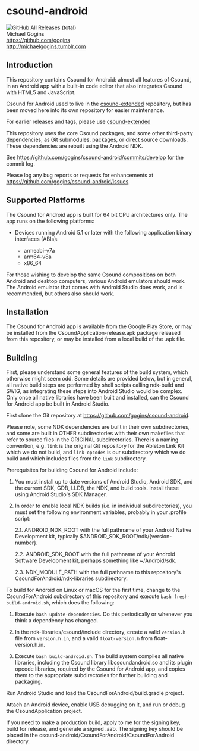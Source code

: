 # csound-android
![GitHub All Releases (total)](https://img.shields.io/github/downloads/gogins/csound-android/total.svg)<br>
Michael Gogins<br>
https://github.com/gogins<br>
http://michaelgogins.tumblr.com

## Introduction

This repository contains Csound for Android: almost all features of Csound, 
in an Android app with a built-in code editor that also integrates Csound with 
HTML5 and JavaScript.

Csound for Android used to live in the 
[csound-extended](https://github.com/gogins/csound-extended) repository, but 
has been moved here into its own repository for easier maintenance. 

For earlier releases and tags, please use 
[csound-extended](https://github.com/gogins/csound-extended)

This repository uses the core Csound packages, and some other third-party
dependencies, as Git submodules, packages, or direct source downloads. These 
dependencies are rebuilt using the Android NDK.

See https://github.com/gogins/csound-android/commits/develop for the commit
log.

Please log any bug reports or requests for enhancements at
https://github.com/gogins/csound-android/issues.

## Supported Platforms

The Csound for Android app is built for 64 bit CPU architectures only. The app 
runs on the following platforms:

- Devices running Android 5.1 or later with the following application binary 
  interfaces (ABIs):

  - armeabi-v7a
  - arm64-v8a
  - x86_64

For those wishing to develop the same Csound compositions on both Android and 
desktop computers, various Android emulators should work. The Android emulator 
that comes with Android Studio does work, and is recommended, but others also 
should work.

## Installation

The Csound for Android app is available from the Google Play Store, or may
be installed from the CsoundApplication-release.apk package released from this 
repository, or may be installed from a local build of the .apk file.

## Building

First, please understand some general features of the build system, which 
otherwise might seem odd. Some details are provided below, but in general, all 
native build steps are performed by shell scripts calling ndk-build and SWIG, 
as integrating these steps into Android Studio would be complex. Only once all 
native libraries have been built and installed, can the Csound for Android app 
be built in Android Studio.

First clone the Git repository at https://github.com/gogins/csound-android.

Please note, some NDK dependencies are built in their own subdirectories,
and some are built in OTHER subdirectories with their own makefiles that
refer to source files in the ORIGINAL subdirectories. There is a naming
convention, e.g. `link` is the original Git repository for the Ableton Link
Kit which we do not build, and `link-opcodes` is our subdirectory which we do
build and which includes files from the `link` subdirectory.

Prerequisites for building Csound for Android include:

1.  You must install up to date versions of Android Studio, Android SDK, 
    and the current SDK, GDB, LLDB, the NDK, and build tools. Install these 
    using Android Studio's SDK Manager.

2.  In order to enable local NDK builds (i.e. in individual subdirectories),
    you must set the following environment variables, probably in your
    .profile script:

    2.1.    ANDROID_NDK_ROOT with the full pathname of your Android Native
            Development kit, typically $ANDROID_SDK_ROOT/ndk/{version-number}.

    2.2.    ANDROID_SDK_ROOT with the full pathname of your Android Software
            Development kit, perhaps something like ~/Android/sdk.

    2.3.    NDK_MODULE_PATH with the full pathname to this repository's
            CsoundForAndroid/ndk-libraries subdirectory.

To build for Android on Linux or macOS for the first time, change to the
CsoundForAndroid subdirectory of this repository and execute
`bash fresh-build-android.sh`, which does the following:

1.  Execute `bash update-dependencies`. Do this periodically or whenever
    you think a dependency has changed.
    
2.  In the ndk-libraries/csound/include directory, create a valid `version.h`
    file from `version.h.in`, and a valid `float-version.h` from 
    float-version.h.in.

3.  Execute `bash build-android.sh`. The build system compiles all native
    libraries, including the Csound library libcsoundandroid.so and its 
    plugin opcode libraries, required by the Csound for Android app, and 
    copies them to the appropriate subdirectories for further building and 
    packaging.

Run Android Studio and load the CsoundForAndroid/build.gradle project.

Attach an Android device, enable USB debugging on it, and run or debug the
CsoundApplication project.

If you need to make a production build, apply to me for the signing key, 
build for release, and generate a signed .aab. The signing key should be 
placed in the csound-android/CsoundForAndroid/CsoundForAndroid directory.

